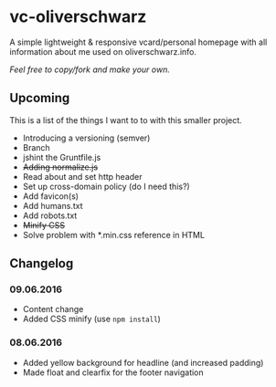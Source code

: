 # vc-oliverschwarz

A simple lightweight & responsive vcard/personal homepage with all information about me used on oliverschwarz.info.

_Feel free to copy/fork and make your own._

## Upcoming

This is a list of the things I want to to with this smaller project.

* Introducing a versioning (semver)
* Branch
* jshint the Gruntfile.js
* ~~Adding normalize.js~~
* Read about and set http header
* Set up cross-domain policy (do I need this?)
* Add favicon(s)
* Add humans.txt
* Add robots.txt
* ~~Minify CSS~~
* Solve problem with *.min.css reference in HTML

## Changelog

### 09.06.2016

* Content change
* Added CSS minify (use `npm install`)

### 08.06.2016

* Added yellow background for headline (and increased padding)
* Made float and clearfix for the footer navigation
